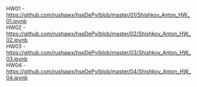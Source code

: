 HW01 - https://github.com/rushawx/hseDePy/blob/master/01/Shishkov_Anton_HW_01.ipynb<br>
HW02 - https://github.com/rushawx/hseDePy/blob/master/02/Shishkov_Anton_HW_02.ipynb<br>
HW03 - https://github.com/rushawx/hseDePy/blob/master/03/Shishkov_Anton_HW_03.ipynb<br>
HW04 - https://github.com/rushawx/hseDePy/blob/master/04/Shishkov_Anton_HW_04.ipynb<br>
